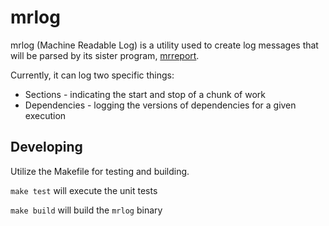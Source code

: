 # mrlog

mrlog (Machine Readable Log) is a utility used to create log messages that will be parsed by its sister program, [mrreport](https://github.com/cf-platform-eng/mrreport).

Currently, it can log two specific things:

* Sections - indicating the start and stop of a chunk of work
* Dependencies - logging the versions of dependencies for a given execution

## Developing

Utilize the Makefile for testing and building.

`make test` will execute the unit tests

`make build` will build the `mrlog` binary
